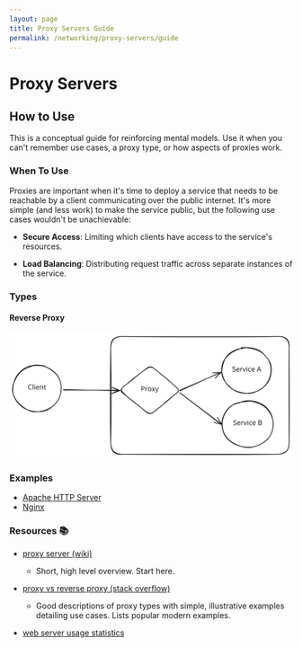 ```yaml
---
layout: page
title: Proxy Servers Guide
permalink: /networking/proxy-servers/guide
---
```


# Proxy Servers

## How to Use

This is a conceptual guide for reinforcing mental models. Use it when you can't
remember use cases, a proxy type, or how aspects of proxies work.

### When To Use

Proxies are important when it's time to deploy a service that needs to be
reachable by a client communicating over the public internet. It's more
simple (and less work) to make the service public, but the following use cases
wouldn't be unachievable:

- **Secure Access**: Limiting which clients have access to the service's resources.

- **Load Balancing**: Distributing request traffic across separate instances of
the service.

### Types

#### Reverse Proxy

![Reverse Proxy example](https://github.com/max-allen/OS/blob/OS-2-proxy-server-guide/notes/networking/proxy-example.svg)

### Examples
<!-- TODO: add usage statistics image -->
- [Apache HTTP Server](https://en.wikipedia.org/wiki/Apache_HTTP_Server)
- [Nginx](https://en.wikipedia.org/wiki/Nginx)

### Resources 📚

- [proxy server (wiki)](https://en.wikipedia.org/wiki/Proxy_server)

  - Short, high level overview. Start here.

- [proxy vs reverse proxy (stack overflow)](https://stackoverflow.com/questions/224664/whats-the-difference-between-a-proxy-server-and-a-reverse-proxy-server/366212#366212)
  - Good descriptions of proxy types with simple, illustrative examples
    detailing use cases. Lists popular modern examples.

- [web server usage statistics](https://w3techs.com/technologies/overview/web_server)